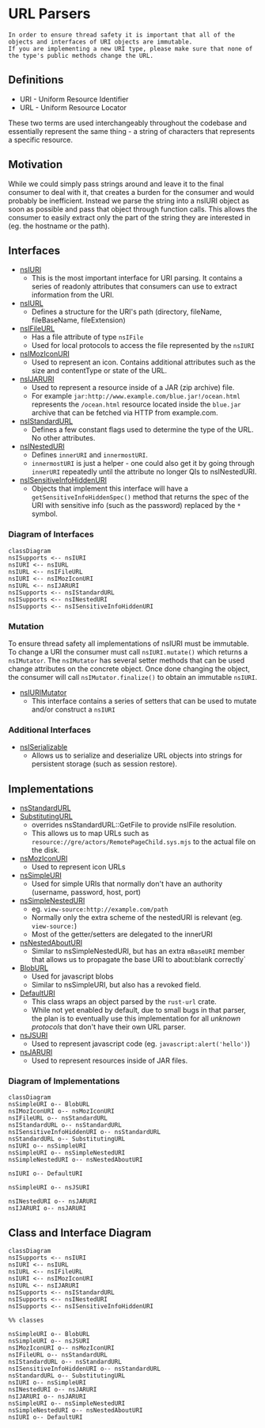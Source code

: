 # URL Parsers

```{warning}
In order to ensure thread safety it is important that all of the objects and interfaces of URI objects are immutable.
If you are implementing a new URI type, please make sure that none of the type's public methods change the URL.
```

##  Definitions
- URI - Uniform Resource Identifier
- URL - Uniform Resource Locator

These two terms are used interchangeably throughout the codebase and essentially represent the same thing - a string of characters that represents a specific resource.

## Motivation

While we could simply pass strings around and leave it to the final consumer to deal with it, that creates a burden for the consumer and would probably be inefficient. Instead we parse the string into a nsIURI object as soon as possible and pass that object through function calls. This allows the consumer to easily extract only the part of the string they are interested in (eg. the hostname or the path).

## Interfaces
- [nsIURI](https://searchfox.org/mozilla-central/source/netwerk/base/nsIURI.idl)
    - This is the most important interface for URI parsing. It contains a series of readonly attributes that consumers can use to extract information from the URI.
- [nsIURL](https://searchfox.org/mozilla-central/source/netwerk/base/nsIURL.idl)
    - Defines a structure for the URI's path (directory, fileName, fileBaseName, fileExtension)
- [nsIFileURL](https://searchfox.org/mozilla-central/source/netwerk/base/nsIFileURL.idl)
    - Has a file attribute of type `nsIFile`
    - Used for local protocols to access the file represented by the `nsIURI`
- [nsIMozIconURI](https://searchfox.org/mozilla-central/source/image/nsIIconURI.idl)
    - Used to represent an icon. Contains additional attributes such as the size and contentType or state of the URL.
- [nsIJARURI](https://searchfox.org/mozilla-central/source/modules/libjar/nsIJARURI.idl)
    - Used to represent a resource inside of a JAR (zip archive) file.
    - For example `jar:http://www.example.com/blue.jar!/ocean.html` represents the `/ocean.html` resource located inside the `blue.jar` archive that can be fetched via HTTP from example.com.
- [nsIStandardURL](https://searchfox.org/mozilla-central/source/netwerk/base/nsIStandardURL.idl)
    - Defines a few constant flags used to determine the type of the URL. No other attributes.
- [nsINestedURI](https://searchfox.org/mozilla-central/source/netwerk/base/nsINestedURI.idl)
    - Defines `innerURI` and `innermostURI`.
    - `innermostURI` is just a helper - one could also get it by going through `innerURI` repeatedly until the attribute no longer QIs to nsINestedURI.
- [nsISensitiveInfoHiddenURI](https://searchfox.org/mozilla-central/source/netwerk/base/nsISensitiveInfoHiddenURI.idl)
    - Objects that implement this interface will have a `getSensitiveInfoHiddenSpec()` method that returns the spec of the URI with sensitive info (such as the password) replaced by the `*` symbol.

### Diagram of Interfaces
```{mermaid}
classDiagram
nsISupports <-- nsIURI
nsIURI <-- nsIURL
nsIURL <-- nsIFileURL
nsIURI <-- nsIMozIconURI
nsIURL <-- nsIJARURI
nsISupports <-- nsIStandardURL
nsISupports <-- nsINestedURI
nsISupports <-- nsISensitiveInfoHiddenURI
```

### Mutation

To ensure thread safety all implementations of nsIURI must be immutable.
To change a URI the consumer must call `nsIURI.mutate()` which returns a `nsIMutator`. The `nsIMutator` has several setter methods that can be used change attributes on the concrete object. Once done changing the object, the consumer will call `nsIMutator.finalize()` to obtain an immutable `nsIURI`.

- [nsIURIMutator](https://searchfox.org/mozilla-central/source/netwerk/base/nsIURIMutator.idl)
    - This interface contains a series of setters that can be used to mutate and/or construct a `nsIURI`


### Additional Interfaces

- [nsISerializable](https://searchfox.org/mozilla-central/source/xpcom/ds/nsISerializable.idl)
    - Allows us to serialize and deserialize URL objects into strings for persistent storage (such as session restore).

## Implementations
- [nsStandardURL](https://searchfox.org/mozilla-central/source/netwerk/base/nsStandardURL.h)
- [SubstitutingURL](https://searchfox.org/mozilla-central/source/netwerk/protocol/res/SubstitutingURL.h)
    - overrides nsStandardURL::GetFile to provide nsIFile resolution.
    - This allows us to map URLs such as `resource://gre/actors/RemotePageChild.sys.mjs` to the actual file on the disk.
- [nsMozIconURI](https://searchfox.org/mozilla-central/source/image/decoders/icon/nsIconURI.h)
    - Used to represent icon URLs
- [nsSimpleURI](https://searchfox.org/mozilla-central/source/netwerk/base/nsSimpleURI.h)
    - Used for simple URIs that normally don't have an authority (username, password, host, port)
- [nsSimpleNestedURI](https://searchfox.org/mozilla-central/source/netwerk/base/nsSimpleNestedURI.h)
    - eg. `view-source:http://example.com/path`
    - Normally only the extra scheme of the nestedURI is relevant (eg. `view-source:`)
    - Most of the getter/setters are delegated to the innerURI
- [nsNestedAboutURI](https://searchfox.org/mozilla-central/source/netwerk/protocol/about/nsAboutProtocolHandler.h)
    - Similar to nsSimpleNestedURI, but has an extra `mBaseURI` member that allows us to propagate the base URI to about:blank correctly`
- [BlobURL](https://searchfox.org/mozilla-central/source/dom/file/uri/BlobURL.h)
    - Used for javascript blobs
    - Similar to nsSimpleURI, but also has a revoked field.
- [DefaultURI](https://searchfox.org/mozilla-central/source/netwerk/base/DefaultURI.h)
    - This class wraps an object parsed by the `rust-url` crate.
    - While not yet enabled by default, due to small bugs in that parser, the plan is to eventually use this implementation for all _unknown protocols_ that don't have their own URL parser.
- [nsJSURI](https://searchfox.org/mozilla-central/source/dom/jsurl/nsJSProtocolHandler.h)
    - Used to represent javascript code (eg. `javascript:alert('hello')`)
- [nsJARURI](https://searchfox.org/mozilla-central/source/modules/libjar/nsJARURI.h)
    - Used to represent resources inside of JAR files.

### Diagram of Implementations

```{mermaid}
classDiagram
nsSimpleURI o-- BlobURL
nsIMozIconURI o-- nsMozIconURI
nsIFileURL o-- nsStandardURL
nsIStandardURL o-- nsStandardURL
nsISensitiveInfoHiddenURI o-- nsStandardURL
nsStandardURL o-- SubstitutingURL
nsIURI o-- nsSimpleURI
nsSimpleURI o-- nsSimpleNestedURI
nsSimpleNestedURI o-- nsNestedAboutURI

nsIURI o-- DefaultURI

nsSimpleURI o-- nsJSURI

nsINestedURI o-- nsJARURI
nsIJARURI o-- nsJARURI
```

## Class and Interface Diagram

```{mermaid}
classDiagram
nsISupports <-- nsIURI
nsIURI <-- nsIURL
nsIURL <-- nsIFileURL
nsIURI <-- nsIMozIconURI
nsIURL <-- nsIJARURI
nsISupports <-- nsIStandardURL
nsISupports <-- nsINestedURI
nsISupports <-- nsISensitiveInfoHiddenURI

%% classes

nsSimpleURI o-- BlobURL
nsSimpleURI o-- nsJSURI
nsIMozIconURI o-- nsMozIconURI
nsIFileURL o-- nsStandardURL
nsIStandardURL o-- nsStandardURL
nsISensitiveInfoHiddenURI o-- nsStandardURL
nsStandardURL o-- SubstitutingURL
nsIURI o-- nsSimpleURI
nsINestedURI o-- nsJARURI
nsIJARURI o-- nsJARURI
nsSimpleURI o-- nsSimpleNestedURI
nsSimpleNestedURI o-- nsNestedAboutURI
nsIURI o-- DefaultURI

```
